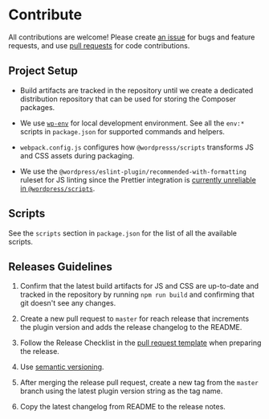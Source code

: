 # Contribute

All contributions are welcome! Please create [an issue](https://github.com/xwp/site-performance-tracker/issues) for bugs and feature requests, and use [pull requests](https://github.com/xwp/site-performance-tracker/pulls) for code contributions.

## Project Setup  

- Build artifacts are tracked in the repository until we create a dedicated distribution repository that can be used for storing the Composer packages.

- We use [`wp-env`](https://developer.wordpress.org/block-editor/reference-guides/packages/packages-env/) for local development environment. See all the `env:*` scripts in `package.json` for supported commands and helpers.

- `webpack.config.js` configures how `@wordpresss/scripts` transforms JS and CSS assets during packaging.

- We use the `@wordpress/eslint-plugin/recommended-with-formatting` ruleset for JS linting since the Prettier integration is [currently unreliable in `@wordpress/scripts`](https://github.com/WordPress/gutenberg/issues/21872).

## Scripts

See the `scripts` section in `package.json` for the list of all the available scripts.

## Releases Guidelines

1. Confirm that the latest build artifacts for JS and CSS are up-to-date and tracked in the repository by running `npm run build` and confirming that git doesn't see any changes.

1. Create a new pull request to `master` for reach release that increments the plugin version and adds the release changelog to the README.

1. Follow the Release Checklist in the [pull request template](.github/pull_request_template.md) when preparing the release.

1. Use [semantic versioning](https://semver.org).

1. After merging the release pull request, create a new tag from the `master` branch using the latest plugin version string as the tag name.

1. Copy the latest changelog from README to the release notes.
